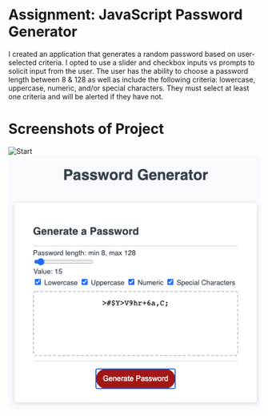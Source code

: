 # Assignment: JavaScript Password Generator
I created an application that generates a random password based on user-selected criteria. 
I opted to use a slider and checkbox inputs vs prompts to solicit input from the user.
The user has the ability to choose a password length between 8 & 128 as well as include the following criteria: lowercase, uppercase, numeric, and/or special characters.
They must select at least one criteria and will be alerted if they have not.

# Screenshots of Project
![Start](.assets/passwordGeneratorStart.png "Start")
![Results](./assets/passwordGeneratorResults.png "Results")

